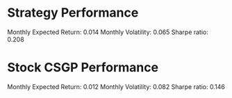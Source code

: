 # Strategy Performance
Monthly Expected Return: 0.014
Monthly Volatility: 0.065
Sharpe ratio: 0.208
# Stock CSGP Performance
Monthly Expected Return: 0.012
Monthly Volatility: 0.082
Sharpe ratio: 0.146

